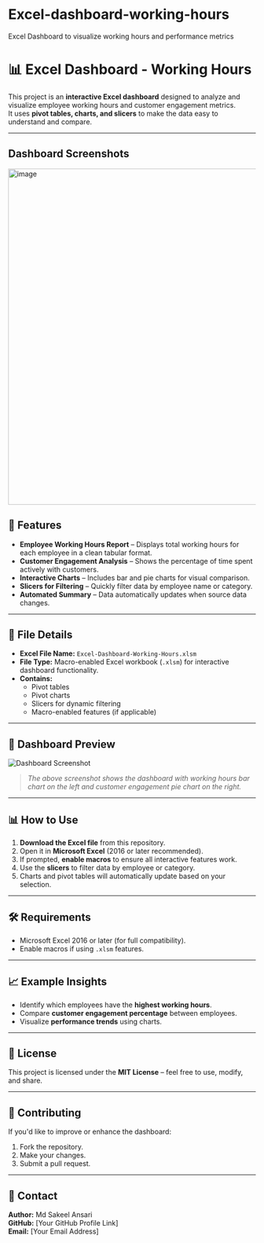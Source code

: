 # Excel-dashboard-working-hours
Excel Dashboard to visualize working hours and performance metrics

# 📊 Excel Dashboard - Working Hours

This project is an **interactive Excel dashboard** designed to analyze and visualize employee working hours and customer engagement metrics.  
It uses **pivot tables, charts, and slicers** to make the data easy to understand and compare.

---

## Dashboard Screenshots

<img width="1411" height="684" alt="image" src="https://github.com/user-attachments/assets/261ea251-34f6-4117-9326-56863881b27e" />


## 🚀 Features

- **Employee Working Hours Report** – Displays total working hours for each employee in a clean tabular format.
- **Customer Engagement Analysis** – Shows the percentage of time spent actively with customers.
- **Interactive Charts** – Includes bar and pie charts for visual comparison.
- **Slicers for Filtering** – Quickly filter data by employee name or category.
- **Automated Summary** – Data automatically updates when source data changes.

---

## 📂 File Details

- **Excel File Name:** `Excel-Dashboard-Working-Hours.xlsm`
- **File Type:** Macro-enabled Excel workbook (`.xlsm`) for interactive dashboard functionality.
- **Contains:**
  - Pivot tables
  - Pivot charts
  - Slicers for dynamic filtering
  - Macro-enabled features (if applicable)

---

## 📸 Dashboard Preview

![Dashboard Screenshot](screenshot.png)

> *The above screenshot shows the dashboard with working hours bar chart on the left and customer engagement pie chart on the right.*

---

## 📊 How to Use

1. **Download the Excel file** from this repository.
2. Open it in **Microsoft Excel** (2016 or later recommended).
3. If prompted, **enable macros** to ensure all interactive features work.
4. Use the **slicers** to filter data by employee or category.
5. Charts and pivot tables will automatically update based on your selection.

---

## 🛠 Requirements

- Microsoft Excel 2016 or later (for full compatibility).
- Enable macros if using `.xlsm` features.

---

## 📈 Example Insights

- Identify which employees have the **highest working hours**.
- Compare **customer engagement percentage** between employees.
- Visualize **performance trends** using charts.

---

## 📜 License

This project is licensed under the **MIT License** – feel free to use, modify, and share.

---

## 🤝 Contributing

If you'd like to improve or enhance the dashboard:
1. Fork the repository.
2. Make your changes.
3. Submit a pull request.

---

## 📧 Contact

**Author:** Md Sakeel Ansari  
**GitHub:** [Your GitHub Profile Link]  
**Email:** [Your Email Address]

